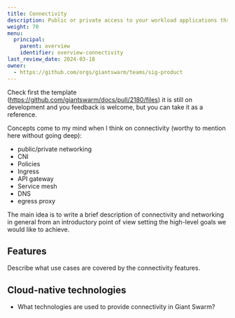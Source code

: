 ```yaml
---
title: Connectivity
description: Public or private access to your workload applications through ingress. Secure connections between your distributed applications or microservices through a service mesh or API gateway.
weight: 70
menu:
  principal:
    parent: overview
    identifier: overview-connectivity
last_review_date: 2024-03-18
owner:
  - https://github.com/orgs/giantswarm/teams/sig-product
---
```


Check first the template (https://github.com/giantswarm/docs/pull/2180/files) it is still on development and you feedback is welcome, but you can take it as a reference.

Concepts come to my mind when I think on connectivity (worthy to mention here without going deep):

- public/private networking
- CNI
- Policies
- Ingress
- API gateway
- Service mesh
- DNS
- egress proxy

The main idea is to write a brief description of connectivity and networking in general from an introductory point of view setting the high-level goals we would like to achieve.

## Features

Describe what use cases are covered by the connectivity features.

## Cloud-native technologies

- What technologies are used to provide connectivity in Giant Swarm?
